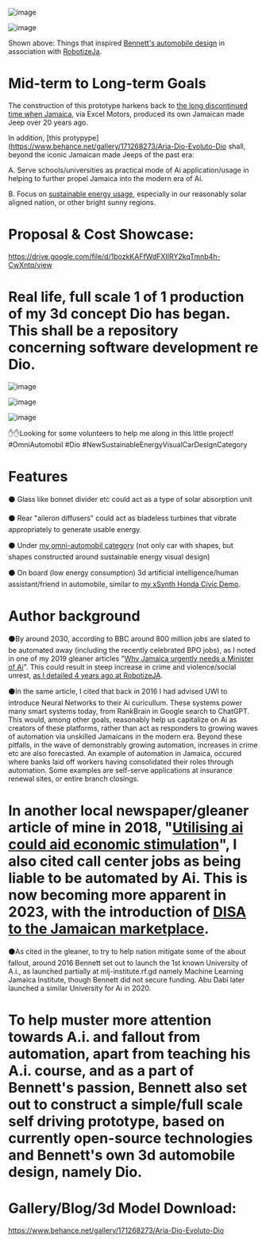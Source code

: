 
![image](https://github.com/g0dEngineer/DIO-EVOLUTO-DIO/blob/main/data/images/0.png)

![image](https://github.com/g0dEngineer/DIO-EVOLUTO-DIO/blob/main/data/images/1.jpg)

Shown above: Things that inspired [Bennett's automobile design](https://www.behance.net/gallery/171268273/Aria-Dio-Evoluto-Dio) in association with [RobotizeJa](https://github.com/JordanMicahBennett/ROBOTIZE_JA/blob/master/data/FAILURE-TO-ROBOTIZE-JAMAICA.md).

# Mid-term to Long-term Goals 

The construction of this prototype harkens back to [the long discontinued time when Jamaica](https://www.orlandosentinel.com/2003/08/30/jamaica-enters-auto-business-with-1st-island-cruiser-jeep-2/), via Excel Motors, produced its own Jamaican made Jeep over 20 years ago.

In addition, [this protypype](https://www.behance.net/gallery/171268273/Aria-Dio-Evoluto-Dio shall, beyond the iconic Jamaican made Jeeps of the past era:

A. Serve schools/universities as practical mode of Ai application/usage in helping to further propel Jamaica into the modern era of Ai.

B. Focus on [sustainable energy usage](https://www.behance.net/gallery/125520935/TheOmniAutomobil-Sustainable-Energy-Visual-Car-Design), especially in our reasonably solar aligned nation, or other bright sunny regions.


# Proposal & Cost Showcase:

https://drive.google.com/file/d/1bozkKAFfWdFXIIRY2kqTmnb4h-CwXntq/view



# Real life, full scale 1 of 1 production of my 3d concept Dio has began. This shall be a repository concerning software development re Dio.


![image](https://github.com/g0dEngineer/DIO-EVOLUTO-DIO/blob/main/data/images/1-annotated.png)

![image](https://github.com/g0dEngineer/DIO-EVOLUTO-DIO/blob/main/data/images/5-annotated.png)

![image](https://github.com/g0dEngineer/DIO-EVOLUTO-DIO/blob/main/data/images/3%20-%20annotated.png)



✋✋Looking for some volunteers to help me along in this little project!
#OmniAutomobil #Dio #NewSustainableEnergyVisualCarDesignCategory




# Features

⚫ Glass like bonnet divider etc could act as a type of solar absorption unit

⚫ Rear "aileron diffusers" could act as bladeless turbines that vibrate appropriately to generate usable energy.

⚫ Under [my omni-automobil category](https://www.behance.net/gallery/125520935/TheOmniAutomobil-Sustainable-Energy-Visual-Car-Design) (not only car with shapes, but shapes constructed around sustainable energy visual design)

⚫ On board (low energy consumption) 3d artificial intelligence/human assistant/friend in automobile, similar to [my xSynth Honda Civic Demo](https://youtu.be/pxgLJSd3_-s).




# Author background

⚫By around 2030, according to BBC around 800 million jobs are slated to be automated away (including the recently celebrated BPO jobs), as I noted in one of my 2019 gleaner articles "[Why Jamaica urgently needs a Minister of Ai](https://jamaica-gleaner.com/article/news/20191229/why-jamaica-urgently-needs-minister-artificial-intelligence)". This could result in steep increase in crime and violence/social unrest, [as I detailed 4 years ago at RobotizeJA](https://github.com/JordanMicahBennett/ROBOTIZE_JA/blob/master/data/FAILURE-TO-ROBOTIZE-JAMAICA.md). 

⚫In the same article, I cited that back in 2016 I had advised UWI to introduce Neural Networks to their Ai curicullum. These systems power many smart systems today, from RankBrain in Google search to ChatGPT. This would, among other goals, reasonably help us capitalize on Ai as creators of these platforms, rather than act as responders to growing waves of automation via unskilled Jamaicans in the modern era. Beyond these pitfalls, in the wave of demonstrably growing automation, increases in crime etc are also forecasted. An example of automation in Jamaica, occured where banks laid off workers having consolidated their roles through automation. Some examples are self-serve applications at insurance renewal sites, or entire branch closings.

# In another local newspaper/gleaner article of mine in 2018, "[Utilising ai could aid economic stimulation](https://jamaica-gleaner.com/article/news/20180604/artificial-intelligence-and-economy-utilising-artificial-intelligence-could)", I also cited call center jobs as being liable to be automated by Ai. This is now becoming more apparent in 2023, with the introduction of [DISA to the Jamaican marketplace](https://www.instagram.com/p/CsxdWiot1PY/).

⚫As cited in the gleaner, to try to help nation mitigate some of the about fallout, around 2016 Bennett set out to launch the 1st known University of A.i., as launched partially at mlj-institute.rf.gd namely Machine Learning Jamaica Institute, though Bennett did not secure funding. Abu Dabi later launched a similar University for Ai in 2020.

# To help muster more attention towards A.i. and fallout from automation, apart from teaching his A.i. course, and as a part of Bennett's passion, Bennett also set out to construct a simple/full scale self driving prototype, based on currently open-source technologies and Bennett's own 3d automobile design, namely Dio.



# Gallery/Blog/3d Model Download:

https://www.behance.net/gallery/171268273/Aria-Dio-Evoluto-Dio


